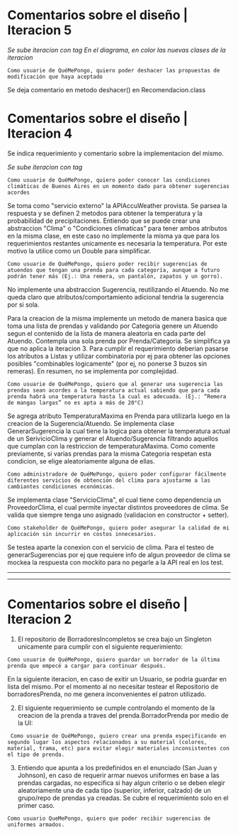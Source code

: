 
# Comentarios sobre el diseño | **Iteracion 5**


*Se sube iteracion con tag*
*En el diagrama, en color las nuevas clases de la iteracion*

```
Como usuarie de QuéMePongo, quiero poder deshacer las propuestas de modificación que haya aceptado
``` 

Se deja comentario en metodo deshacer() en Recomendacion.class



# Comentarios sobre el diseño | **Iteracion 4**

Se indica requerimiento y comentario sobre la implementacion del mismo.

*Se sube iteracion con tag*

```
Como usuarie de QuéMePongo, quiero poder conocer las condiciones climáticas de Buenos Aires en un momento dado para obtener sugerencias acordes
``` 

Se toma como "servicio externo" la APIAccuWeather provista. Se parsea la respuesta y se definen 2 metodos para obtener la temperatura y la probabilidad de precipitaciones. 
Entiendo que se puede crear una abstraccion "Clima" o "Condiciones climaticas" para tener ambos atributos en la misma clase, en este caso no implemente la misma ya que para los requerimientos restantes unicamente es necesaria la temperatura. Por este motivo la utilice como un Double para simplificar.

```
Como usuarie de QuéMePongo, quiero poder recibir sugerencias de atuendos que tengan una prenda para cada categoría, aunque a futuro podrán tener más (Ej.: Una remera, un pantalón, zapatos y un gorro).
```

No implemente una abstraccion Sugerencia, reutilizando el Atuendo. No me queda claro que atributos/comportamiento adicional tendria la sugerencia por si sola. 

Para la creacion de la misma implemente un metodo de manera basica que toma una lista de prendas y validando por Categoria genere un Atuendo segun el contenido de la lista de manera aleatoria en cada parte del Atuendo. Contempla una sola prenda por Prenda/Categoria. Se simplifica ya que no aplica la iteracion 3. Para cumplir el requerimiento deberian pasarse los atributos a Listas<Prenda> y utilizar combinatoria por ej para obtener las opciones posibles "combinables logicamente" (por ej, no ponerse 3 buzos sin remeras). En resumen, no se implementa por complejidad.

```
Como usuarie de QuéMePongo, quiero que al generar una sugerencia las prendas sean acordes a la temperatura actual sabiendo que para cada prenda habrá una temperatura hasta la cual es adecuada. (Ej.: “Remera de mangas largas” no es apta a más de 20°C)
```

Se agrega atributo TemperaturaMaxima en Prenda para utilizarla luego en la creacion de la Sugerencia/Atuendo.
Se implementa clase GenerarSugerencia la cual tiene la logica para obtener la temperatura actual de un SerivicioClima y generar el Atuendo/Sugerencia filtrando aquellos que cumplan con la restriccion de temperaturaMaxima. Como comente previamente, si varias prendas para la misma Categoria respetan esta condicion, se elige aleatoriamente alguna de ellas.


```
Como administradore de QuéMePongo, quiero poder configurar fácilmente diferentes servicios de obtención del clima para ajustarme a las cambiantes condiciones económicas.
```
Se implementa clase "ServicioClima", el cual tiene como dependencia un ProveedorClima, el cual permite inyectar distintos proveedores de clima. Se valida que siempre tenga uno asignado (validacion en constructor + setter).

```
Como stakeholder de QuéMePongo, quiero poder asegurar la calidad de mi aplicación sin incurrir en costos innecesarios. 
```

Se testea aparte la conexion con el servicio de clima. Para el testeo de generarSugerencias por ej que requiere info de algun proveedor de clima se mockea la respuesta con mockito para no pegarle a la API real en los test.




----------------------------------------------
----------------------------------------------




# Comentarios sobre el diseño | **Iteracion 2**

 1. El repositorio de BorradoresIncompletos se crea bajo un Singleton unicamente para cumplir con el siguiente requerimiento:
```
Como usuarie de QuéMePongo, quiero guardar un borrador de la última prenda que empecé a cargar para continuar después.
```
En la siguiente iteracion, en caso de exitir un Usuario, se podria guardar en lista del mismo. Por el momento al no necesitar testear el Repositorio de borradoresPrenda, no me genera inconvenientes el patron utilizado.

 2. El siguiente requerimiento se cumple controlando el momento de la creacion de la prenda a traves del prenda.BorradorPrenda por medio de la UI:
```
 Como usuarie de QuéMePongo, quiero crear una prenda especificando en segundo lugar los aspectos relacionados a su material (colores, material, trama, etc) para evitar elegir materiales inconsistentes con el tipo de prenda.
```

 3. Entiendo que apunta a los predefinidos en el enunciado (San Juan y Johnson), en caso de requerir armar nuevos uniformes en base a las prendas cargadas, no especifica si hay algun criterio o se deben elegir aleatoriamente una de cada tipo (superior, inferior, calzado) de un grupo/repo de prendas ya creadas. Se cubre el requerimiento solo en el primer caso.
```
Como usuario QueMePongo, quiero que poder recibir sugerencias de uniformes armados.
```